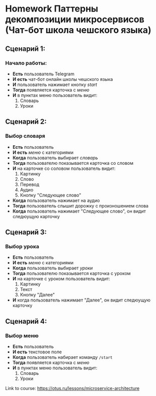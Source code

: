 # Homework Паттерны декомпозиции микросервисов (Чат-бот школа чешского языка)

## Сценарий 1:

### Начало работы:
- **Есть** пользователь Telegram
- **И есть** чат-бот онлайн школы чешского языка
- **И** пользователь нажимает кнопку _start_ 
- **Тогда** появляется карточка с _меню_
- **И** в пунктах меню пользователь видит:
  1) Словарь
  2) Уроки

## Сценарий 2:

### Выбор словаря
- **Есть** пользователь
- **И есть** _меню_ с категориями
- **Когда** пользователь выбирает _словарь_
- **Тогда** пользователю показывается карточка со словом
- **И** на карточке со соловом пользователь видит:
  1) Картинку
  2) Слово
  3) Перевод  
  4) Аудио  
  5) Кнопку "Следующее слово"
- **Когда**  пользователь нажимает на аудио 
- **Тогда** пользователь слышит дорожку с произношением слова
- **Когда** пользователь нажимает "Следующее слово", он видит следюущую карточку    

## Сценарий 3:

### Выбор урока
- **Есть** пользователь
- **И есть** _меню_ с категориями
- **Когда** пользователь выбирает _уроки_
- **Тогда** пользователю показывается карточка с уроком
- **И** на карточке с уроком пользователь видит:
    1) Картинку
    2) Текст
    3) Кнопку "Далее"
- **И** когда пользователь нажимает "Далее", он видит следюущую карточку

## Сценарий 4:

### Выбор меню
- **Есть** пользователь
- **И есть** текстовое поле
- **Когда** пользователь набирает команду `/start`
- **Тогда** появляется карточка с _меню_
- **И** в пунктах меню пользователь видит:
    1) Словарь
    2) Уроки


Link to course: https://otus.ru/lessons/microservice-architecture
